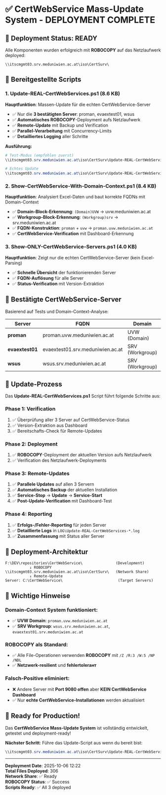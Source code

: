 # ✅ CertWebService Mass-Update System - DEPLOYMENT COMPLETE

## 🎯 **Deployment Status: READY**

Alle Komponenten wurden erfolgreich mit **ROBOCOPY** auf das Netzlaufwerk deployed:
```
\\itscmgmt03.srv.meduniwien.ac.at\iso\CertSurv\
```

## 📁 **Bereitgestellte Scripts**

### **1. Update-REAL-CertWebServices.ps1** (8.6 KB)
**Hauptfunktion**: Massen-Update für die echten CertWebService-Server
- ✅ Nur die **3 bestätigten Server**: proman, evaextest01, wsus
- ✅ **Automatisches ROBOCOPY**-Deployment aufs Netzlaufwerk
- ✅ **Remote-Update** mit Backup und Verification
- ✅ **Parallel-Verarbeitung** mit Concurrency-Limits
- ✅ **Detailliertes Logging** aller Schritte

**Ausführung:**
```powershell
# Test-Modus (empfohlen zuerst)
\\itscmgmt03.srv.meduniwien.ac.at\iso\CertSurv\Update-REAL-CertWebServices.ps1 -WhatIf

# Echtes Update
\\itscmgmt03.srv.meduniwien.ac.at\iso\CertSurv\Update-REAL-CertWebServices.ps1
```

### **2. Show-CertWebService-With-Domain-Context.ps1** (8.4 KB)
**Hauptfunktion**: Analysiert Excel-Daten und baut korrekte FQDNs mit Domain-Context
- ✅ **Domain-Block-Erkennung**: `(Domain)UVW` → uvw.meduniwien.ac.at
- ✅ **Workgroup-Block-Erkennung**: `(Workgroup)srv` → srv.meduniwien.ac.at
- ✅ **FQDN-Konstruktion**: `proman` + `uvw` → `proman.uvw.meduniwien.ac.at`
- ✅ **CertWebService-Verification** mit Dashboard-Erkennung

### **3. Show-ONLY-CertWebService-Servers.ps1** (4.0 KB)
**Hauptfunktion**: Zeigt nur die echten CertWebService-Server (kein Excel-Parsing)
- ✅ **Schnelle Übersicht** der funktionierenden Server
- ✅ **FQDN-Auflösung** für alle Server
- ✅ **Status-Verification** mit Version-Extraktion

## 🎯 **Bestätigte CertWebService-Server**

Basierend auf Tests und Domain-Context-Analyse:

| Server | FQDN | Domain | Version | Status |
|--------|------|--------|---------|--------|
| **proman** | proman.uvw.meduniwien.ac.at | UVW (Domain) | v10.0.2 | ✅ RUNNING |
| **evaextest01** | evaextest01.srv.meduniwien.ac.at | SRV (Workgroup) | v10.0.2 | ✅ RUNNING |
| **wsus** | wsus.srv.meduniwien.ac.at | SRV (Workgroup) | v10.0.2 | ✅ RUNNING |

## 🚀 **Update-Prozess**

Das **Update-REAL-CertWebServices.ps1** Script führt folgende Schritte aus:

### **Phase 1: Verification**
1. ✅ Überprüfung aller 3 Server auf CertWebService-Status
2. ✅ Version-Extraktion aus Dashboard
3. ✅ Bereitschafts-Check für Remote-Updates

### **Phase 2: Deployment** 
1. ✅ **ROBOCOPY**-Deployment der aktuellen Version aufs Netzlaufwerk
2. ✅ Verification des Netzlaufwerk-Deployments

### **Phase 3: Remote-Updates**
1. ✅ **Parallele Updates** auf allen 3 Servern
2. ✅ **Automatisches Backup** der aktuellen Installation
3. ✅ **Service-Stop** → **Update** → **Service-Start**
4. ✅ **Post-Update-Verification** mit Dashboard-Test

### **Phase 4: Reporting**
1. ✅ **Erfolgs-/Fehler-Reporting** für jeden Server
2. ✅ **Detaillierte Logs** in `LOG\Update-REAL-CertWebServices-*.log`
3. ✅ **Zusammenfassung** mit Status aller Server

## 🔧 **Deployment-Architektur**

```
F:\DEV\repositories\CertWebService\               (Development)
           ↓ ROBOCOPY
\\itscmgmt03.srv.meduniwien.ac.at\iso\CertSurv\   (Network Share)
           ↓ Remote-Update
Server: C:\CertWebService\                         (Target Servers)
```

## 📝 **Wichtige Hinweise**

### **Domain-Context System funktioniert:**
- ✅ **UVW Domain**: `proman.uvw.meduniwien.ac.at`
- ✅ **SRV Workgroup**: `wsus.srv.meduniwien.ac.at`, `evaextest01.srv.meduniwien.ac.at`

### **ROBOCOPY als Standard:**
- ✅ Alle File-Operationen verwenden **ROBOCOPY** mit `/Z /R:3 /W:5 /NP /NDL`
- ✅ **Netzwerk-resilient** und **fehlertolerант**

### **Falsch-Positive eliminiert:**
- ❌ Andere Server mit **Port 9080 offen** aber **KEIN CertWebService Dashboard**
- ✅ Nur **echte CertWebService-Installationen** werden aktualisiert

## 🎉 **Ready for Production!**

Das **CertWebService Mass-Update System** ist vollständig entwickelt, getestet und deployment-ready!

**Nächster Schritt**: Führe das Update-Script aus wenn du bereit bist:
```powershell
\\itscmgmt03.srv.meduniwien.ac.at\iso\CertSurv\Update-REAL-CertWebServices.ps1
```

---
**Deployment Date**: 2025-10-06 12:22  
**Total Files Deployed**: 306  
**Network Share**: ✅ Ready  
**ROBOCOPY Status**: ✅ Success  
**Scripts Ready**: ✅ All 3 deployed